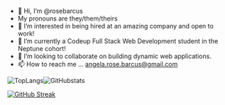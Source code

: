 - 👋 Hi, I’m @rosebarcus
- My pronouns are they/them/theirs
- 👀 I’m interested in being hired at an amazing company and open to work!
- 🌱 I’m currently a Codeup Full Stack Web Development student in the Neptune cohort!
- 💞️ I’m looking to collaborate on building dynamic web applications. 
- 📫 How to reach me ... angela.rose.barcus@gmail.com


![TopLangs](https://github-readme-stats.vercel.app/api/top-langs/?username=rosebarcus&theme=tokyonight)![GitHubstats](https://github-readme-stats.vercel.app/api?username=rosebarcus&show_icons=true)

[![GitHub Streak](https://github-readme-streak-stats.herokuapp.com/?user=rosebarcus&theme=dark)](https://git.io/streak-stats)


<!---
rosebarcus/rosebarcus is a ✨ special ✨ repository because its `README.md` (this file) appears on your GitHub profile.
You can click the Preview link to take a look at your changes.
--->
